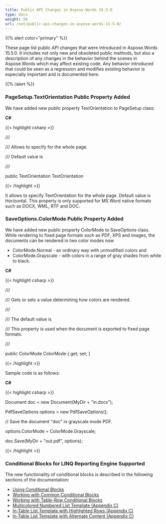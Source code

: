```yaml
---
title: Public API Changes in Aspose.Words 15.5.0
type: docs
weight: 50
url: /net/public-api-changes-in-aspose-words-15-5-0/
---
```


{{% alert color="primary" %}} 

These page list public API changes that were introduced in Aspose.Words 15.5.0. It includes not only new and obsoleted public methods, but also a description of any changes in the behavior behind the scenes in Aspose.Words which may affect existing code. Any behavior introduced that could be seen as a regression and modifies existing behavior is especially important and is documented here.

{{% /alert %}} 
### **PageSetup.TextOrientation Public Property Added**
We have added new public property TextOrientation to PageSetup class:

**C#**

{{< highlight csharp >}}

 /// <summary>

/// Allows to specify <see cref="TextOrientation"/> for the whole page.

/// Default value is <see cref="Aspose.Words.TextOrientation.Horizontal"/>

/// </summary>

public TextOrientation TextOrientation

{{< /highlight >}}

It allows to specify TextOrientation for the whole page. Default value is Horizontal. This property is only supported for MS Word native formats such as DOCX, WML, RTF and DOC.
### **SaveOptions.ColorMode Public Property Added**
We have added new public property ColorMode to SaveOptions class. While rendering to fixed page formats such as PDF, XPS and images, the documents can be rendered in two color modes now

- ColorMode.Normal - an ordinary way with unmodified colors and
- ColorMode.Grayscale - with colors in a range of gray shades from white to black.

**C#**

{{< highlight csharp >}}

 /// <summary>

/// Gets or sets a value determining how colors are rendered.

/// </summary>

/// <remarks>The default value is <see cref="Aspose.Words.Saving.ColorMode.Normal"/>

/// <para>This property is used when the document is exported to fixed page formats.</para>

/// </remarks>

public ColorMode ColorMode { get; set; }

{{< /highlight >}}

Sample code is as follows:

**C#**

{{< highlight csharp >}}

 Document doc = new Document(MyDir + "in.docx");

PdfSaveOptions options = new PdfSaveOptions();

// Save the document "doc" in grayscale mode PDF.

options.ColorMode = ColorMode.Grayscale;

doc.Save(MyDir + "out.pdf", options);

{{< /highlight >}}
### **Conditional Blocks for LINQ Reporting Engine Supported**
The new functionality of conditional blocks is described in the following sections of the documentation:

- [Using Conditional Blocks](/words/net/template-syntax/#templatesyntax-usingconditionalblocks)
- [Working with Common Conditional Blocks](/words/net/template-syntax/#templatesyntax-workingwithcommonconditionalblocks)
- [Working with Table-Row Conditional Blocks](/words/net/template-syntax/#templatesyntax-workingwithtable-rowconditionalblocks)
- [Multicolored Numbered List Template (Appendix C)](/words/net/typical-templates/#typicaltemplates-multicolorednumberedlisttemplate)
- [In-Table List Template with Highlighted Rows (Appendix C)](/words/net/typical-templates/#typicaltemplates-in-tablelisttemplatewithhighlightedrows)
- [In-Table List Template with Alternate Content (Appendix C)](/words/net/typical-templates/#typicaltemplates-in-tablelisttemplatewithalternatecontent)
